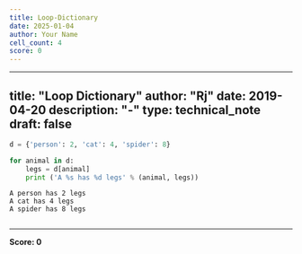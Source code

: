 ```yaml
---
title: Loop-Dictionary
date: 2025-01-04
author: Your Name
cell_count: 4
score: 0
---
```


---
title: "Loop Dictionary"
author: "Rj"
date: 2019-04-20
description: "-"
type: technical_note
draft: false
---

```python
d = {'person': 2, 'cat': 4, 'spider': 8}
```


```python
for animal in d:
    legs = d[animal]
    print ('A %s has %d legs' % (animal, legs))
```

    A person has 2 legs
    A cat has 4 legs
    A spider has 8 legs



```python

```


---
**Score: 0**